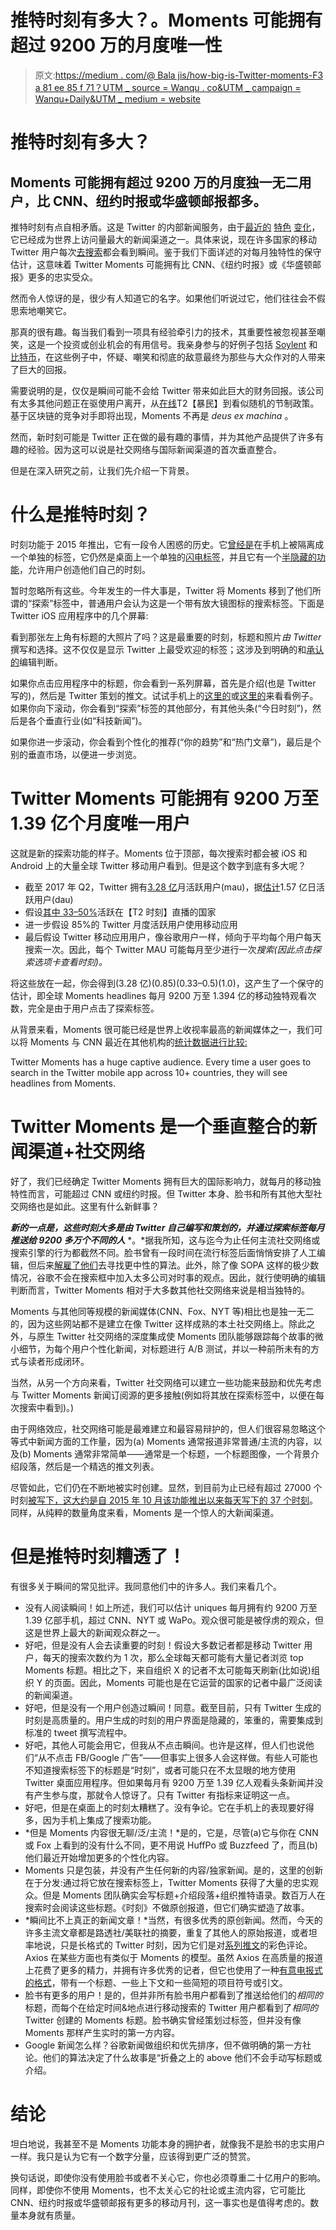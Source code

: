 # 推特时刻有多大？。Moments 可能拥有超过 9200 万的月度唯一性

> 原文:[https://medium . com/@ Bala jis/how-big-is-Twitter-moments-F3 a 81 ee 85 f 71？UTM _ source = Wanqu . co&UTM _ campaign = Wanqu+Daily&UTM _ medium = website](https://medium.com/@balajis/how-big-is-twitter-moments-f3a81ee85f71?utm_source=wanqu.co&utm_campaign=Wanqu+Daily&utm_medium=website)

# 推特时刻有多大？

## Moments 可能拥有超过 9200 万的月度独一无二用户，比 CNN、纽约时报或华盛顿邮报都多。

推特时刻有点自相矛盾。这是 Twitter 的内部新闻服务，由于[最近的](https://9to5google.com/2017/04/22/twitter-android-explore-tab-moments/) [特色](https://www.theverge.com/2017/8/16/16157658/twitter-tweet-topics-explore-tab) [变化](http://theverge.com/2017/1/26/14391240/twitter-explore-tab-moments-redesign)，它已经成为世界上访问量最大的新闻渠道之一。具体来说，现在许多国家的移动 Twitter 用户每次[去搜索](https://9to5google.com/2017/04/22/twitter-android-explore-tab-moments/)都会看到瞬间。鉴于我们下面详述的对每月独特性的保守估计，这意味着 Twitter Moments 可能拥有比 CNN、《纽约时报》或《华盛顿邮报》更多的忠实受众。

然而令人惊讶的是，很少有人知道它的名字。如果他们听说过它，他们往往会不假思索地嘲笑它。

那真的很有趣。每当我们看到一项具有经验牵引力的技术，其重要性被忽视甚至嘲笑，这是一个投资或创业机会的有用信号。我亲身参与的好例子包括 [Soylent](http://www.latimes.com/business/technology/la-fi-tn-soylent-google-gv-20170503-story.html) 和[比特币](https://www.theguardian.com/technology/2017/oct/12/bitcoin-price-5000-cryptocurrency-gold-bubble)，在这些例子中，怀疑、嘲笑和彻底的敌意最终为那些与大众作对的人带来了巨大的回报。

需要说明的是，仅仅是瞬间可能不会给 Twitter 带来如此巨大的财务回报。该公司有太多其他问题正在驱使用户离开，从[在线](https://www.theguardian.com/media/2015/dec/20/social-media-twitter-online-shame)T2【暴民】到看似随机的节制政策。基于区块链的竞争对手即将出现，Moments 不再是 *deus ex machina* 。

然而，新时刻可能是 Twitter 正在做的最有趣的事情，并为其他产品提供了许多有趣的经验。因为这可以说是社交网络与国际新闻渠道的首次垂直整合。

但是在深入研究之前，让我们先介绍一下背景。

# 什么是推特时刻？

时刻功能于 2015 年推出，它有一段令人困惑的历史。它[曾经是](https://imgur.com/a/bCFGx)在手机上被隔离成一个单独的标签，它仍然是桌面上一个单独的[闪电标签](https://imgur.com/a/KSCsu)，并且它有一个[半隐藏的功能](https://blog.bufferapp.com/twitter-moments)，允许用户创造他们自己的时刻。

暂时忽略所有这些。今年发生的一件大事是，Twitter 将 Moments 移到了他们所谓的“探索”标签中，普通用户会认为这是一个带有放大镜图标的搜索标签。下面是 Twitter iOS 应用程序中的几个屏幕:



看到那张左上角有标题的大照片了吗？这是最重要的时刻，标题和照片*由 Twitter* 撰写和选择。这不仅仅是显示 Twitter 上最受欢迎的标签；这涉及到明确的和[承认的](https://support.twitter.com/articles/20174546)编辑判断。

如果你点击应用程序中的标题，你会看到一系列屏幕，首先是介绍(也是 Twitter 写的)，然后是 Twitter 策划的推文。试试手机上的[这里的](https://twitter.com/TwitterMoments/status/918186464143343618)或[这里的](https://twitter.com/i/moments/918176551182786561)来看看例子。如果你向下滚动，你会看到“探索”标签的其他部分，有其他头条(“今日时刻”)，然后是各个垂直行业(如“科技新闻”)。



如果你进一步滚动，你会看到个性化的推荐(“你的趋势”和“热门文章”)，最后是个别的垂直市场，以便进一步浏览。

# Twitter Moments 可能拥有 9200 万至 1.39 亿个月度唯一用户

这就是新的探索功能的样子。Moments 位于顶部，每次搜索时都会被 iOS 和 Android 上的大量全球 Twitter 移动用户看到。但是这个数字到底有多大呢？

*   截至 2017 年 Q2，Twitter 拥有[3.28 亿](https://www.recode.net/2017/7/27/16049334/twitter-daily-active-users-dau-growth-q2-earnings-2017)月活跃用户(mau)，据[估计](https://www.recode.net/2017/7/27/16049334/twitter-daily-active-users-dau-growth-q2-earnings-2017)1.57 亿日活跃用户(dau)
*   假设[其中 33–50%](https://www.statista.com/statistics/242606/number-of-active-twitter-users-in-selected-countries/)活跃在【T2 时刻】直播的国家
*   进一步假设 85%的 Twitter 月度活跃用户使用移动应用
*   最后假设 Twitter 移动应用用户，像谷歌用户一样，倾向于平均每个用户每天搜索一次。因此，每个 Twitter MAU 可能每月至少进行一次*搜索(因此点击探索选项卡查看时刻)。*

将这些放在一起，你会得到(3.28 亿)(0.85)(0.33–0.5)(1.0)，这产生了一个保守的估计，即全球 Moments headlines 每月 9200 万至 1.394 亿的移动独特观看次数，完全是由于用户点击了探索标签。

从背景来看，Moments 很可能已经是世界上收视率最高的新闻媒体之一，我们可以将 Moments 与 CNN 最近在其他机构的[统计数据进行比较:](http://cnnpressroom.blogs.cnn.com/2017/05/18/cnn-digital-1-across-all-metrics-in-april-2017/)



Twitter Moments has a huge captive audience. Every time a user goes to search in the Twitter mobile app across 10+ countries, they will see headlines from Moments.



# Twitter Moments 是一个垂直整合的新闻渠道+社交网络

好了，我们已经确定 Twitter Moments 拥有巨大的国际影响力，就每月的移动独特性而言，可能超过 CNN 或纽约时报。但 Twitter 本身、脸书和所有其他大型社交网络也是如此。这里有什么新鲜事？

***新的一点是，这些时刻大多是由 Twitter 自己编写和策划的，并通过探索标签每月推送给 9200 多万个不同的人*** *。*据我所知，这与迄今为止任何主流社交网络或搜索引擎的行为都截然不同。脸书曾有一段时间在流行标签后面悄悄安排了人工编辑，但后来[解雇了他们](http://www.techtimes.com/articles/175238/20160827/heres-why-facebook-fired-the-team-behind-trending-topics-its-another-case-of-human-vs-machine-intelligence.htm)去寻找更中性的算法。此外，除了像 SOPA 这样的极少数情况，谷歌不会在搜索框中加入太多公司对时事的观点。因此，就行使明确的编辑判断而言，Twitter Moments 相对于大多数其他社交网络来说是相当独特的。

Moments 与其他同等规模的新闻媒体(CNN、Fox、NYT 等)相比也是独一无二的，因为这些网站都不是建立在像 Twitter 这样成熟的本土社交网络上。除此之外，与原生 Twitter 社交网络的深度集成使 Moments 团队能够跟踪每个故事的微小细节，为每个用户个性化新闻，对标题进行 A/B 测试，并以一种前所未有的方式与读者形成闭环。

当然，从另一个方向来看，Twitter 社交网络可以建立一些功能来鼓励和优先考虑与 Twitter Moments 新闻订阅源的更多接触(例如将其放在探索标签中，以便在每次搜索中看到)。)

由于网络效应，社交网络可能是最难建立和最容易辩护的，但人们很容易忽略这个等式中新闻方面的工作量，因为(a) Moments 通常报道非常普通/主流的内容，以及(b) Moments 通常非常简单——通常是一个标题，一个标题图像，一个背景介绍段落，然后是一个精选的推文列表。

尽管如此，它们仍在不断地被实时创建。显然，到目前为止已经有超过 27000 个时刻[被写下，这大约是自 2015 年 10 月该功能推出以来](https://twitter.com/TwitterMoments)[每天写下的 37 个时刻](http://www.wolframalpha.com/input/?i=27000%2F730)。同样，从纯粹的数量角度来看，Moments 是一个惊人的大新闻渠道。

# 但是推特时刻糟透了！

有很多关于瞬间的常见批评。我同意他们中的许多人。我们来看几个。

*   没有人阅读瞬间！如上所述，我们可以估计 uniques 每月拥有约 9200 万至 1.39 亿部手机，超过 CNN、NYT 或 WaPo。观众很可能是被俘虏的观众，但这是世界上最大的新闻观众群之一。
*   好吧，但是没有人会去读重要的时刻！假设大多数记者都是移动 Twitter 用户，每天的搜索次数约为 1 次，那么全球每天都可能有大量记者浏览 top Moments 标题。相比之下，来自组织 X 的记者不太可能每天刷新(比如说)组织 Y 的页面。因此，Moments 可能也是在它运营的国家的记者中最广泛阅读的新闻渠道。
*   好吧，但是没有一个用户创造过瞬间！同意。截至目前，只有 Twitter 生成的时刻是高质量的。用户生成的时刻的用户界面是隐藏的，笨重的，需要集成到标准的 tweet 撰写流程中。
*   好吧，其他人可能会用它，但我从不点击瞬间。也许是这样，但人们也说他们“从不点击 FB/Google 广告”——但事实上很多人会这样做。有些人可能也不知道搜索标签下的标题是“时刻”，或者可能只在不太显眼的地方使用 Twitter 桌面应用程序。但如果每月有 9200 万至 1.39 亿人观看头条新闻并没有产生参与度，那就令人惊讶了。只有 Twitter 有指标来证明这一点。
*   好吧，但是在桌面上的时刻太糟糕了。没有争论。它在手机上的表现要好得多，因为手机上集成了搜索功能。
*   *但是 Moments 内容很无聊/泛/主流！*是的，它是，尽管(a)它与你在 CNN 或 Fox 上看到的没有什么不同，更不用说 HuffPo 或 Buzzfeed 了，而且(b)他们最近开始增加更多的个性化内容。
*   Moments 只是包装，并没有产生任何新的内容/独家新闻。是的，这里的创新在于分发:通过将它放在搜索标签上，Twitter Moments 获得了大量的忠实观众。但是 Moments 团队确实会写标题+介绍段落+组织推特语录。数百万人在搜索时会阅读这些标题。《时刻》不做原创报道，但它们确实塑造了故事。
*   *瞬间比不上真正的新闻文章！*当然，有很多优秀的原创新闻。然而，今天的许多主流文章都是路透社/美联社的摘要，重复了其他人的原始报道，或者坦率地说，只是长格式的 Twitter 时刻，因为它们是对[系列推文](https://www.nytimes.com/2017/09/17/us/politics/hillary-golfball-trump-tweets.html)的彩色评论。Axios 在某些方面也有类似于 Moments 的模型。虽然 Axios 在高质量的报道上花费了更多的精力，并拥有许多优秀的记者，但它也使用了一种[有意电报式的格式](https://digiday.com/media/axioss-jim-vandehei-content/)，带有一个标题、一些上下文和一些简短的项目符号或引文。
*   脸书有更多的用户！是的，但并非所有脸书用户都看到了推送给他们的*相同的*标题，而每个在给定时间&地点进行移动搜索的 Twitter 用户都看到了*相同的* Twitter 创建的 Moments 标题。脸书确实曾经策划过标签，但并没有像 Moments 那样产生实时的第一方内容。
*   Google 新闻怎么样？谷歌新闻做组织和优先排序，但不做明确的第一方社论。他们的算法决定了什么故事是“折叠之上的 above 他们不会手动写标题或介绍。

# 结论

坦白地说，我甚至不是 Moments 功能本身的拥护者，就像我不是脸书的忠实用户一样。我只是认为它有一个数字分量，应该得到更广泛的赞赏。

换句话说，即使你没有使用脸书或者不关心它，你也必须尊重二十亿用户的影响。同样，即使你不使用 Moments，也不太关心它的社论或主流内容，它可能比 CNN、纽约时报或华盛顿邮报有更多的移动月刊，这一事实也是值得考虑的。数量本身就有质量。



